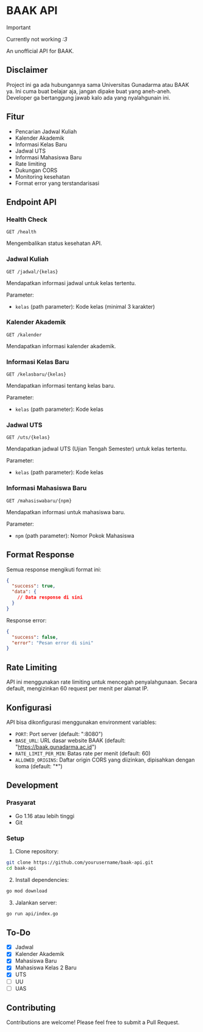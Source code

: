 # BAAK API
> [!IMPORTANT]  
> Currently not working _:3_

An unofficial API for BAAK.

## Disclaimer

Project ini ga ada hubungannya sama Universitas Gunadarma atau BAAK ya. Ini cuma buat belajar aja, jangan dipake buat yang aneh-aneh. Developer ga bertanggung jawab kalo ada yang nyalahgunain ini.

## Fitur

- Pencarian Jadwal Kuliah
- Kalender Akademik
- Informasi Kelas Baru
- Jadwal UTS
- Informasi Mahasiswa Baru
- Rate limiting
- Dukungan CORS
- Monitoring kesehatan
- Format error yang terstandarisasi

## Endpoint API

### Health Check

```
GET /health
```

Mengembalikan status kesehatan API.

### Jadwal Kuliah

```
GET /jadwal/{kelas}
```

Mendapatkan informasi jadwal untuk kelas tertentu.

Parameter:

- `kelas` (path parameter): Kode kelas (minimal 3 karakter)

### Kalender Akademik

```
GET /kalender
```

Mendapatkan informasi kalender akademik.

### Informasi Kelas Baru

```
GET /kelasbaru/{kelas}
```

Mendapatkan informasi tentang kelas baru.

Parameter:

- `kelas` (path parameter): Kode kelas

### Jadwal UTS

```
GET /uts/{kelas}
```

Mendapatkan jadwal UTS (Ujian Tengah Semester) untuk kelas tertentu.

Parameter:

- `kelas` (path parameter): Kode kelas

### Informasi Mahasiswa Baru

```
GET /mahasiswabaru/{npm}
```

Mendapatkan informasi untuk mahasiswa baru.

Parameter:

- `npm` (path parameter): Nomor Pokok Mahasiswa

## Format Response

Semua response mengikuti format ini:

```json
{
  "success": true,
  "data": {
    // Data response di sini
  }
}
```

Response error:

```json
{
  "success": false,
  "error": "Pesan error di sini"
}
```

## Rate Limiting

API ini menggunakan rate limiting untuk mencegah penyalahgunaan. Secara default, mengizinkan 60 request per menit per alamat IP.

## Konfigurasi

API bisa dikonfigurasi menggunakan environment variables:

- `PORT`: Port server (default: ":8080")
- `BASE_URL`: URL dasar website BAAK (default: "https://baak.gunadarma.ac.id")
- `RATE_LIMIT_PER_MIN`: Batas rate per menit (default: 60)
- `ALLOWED_ORIGINS`: Daftar origin CORS yang diizinkan, dipisahkan dengan koma (default: "\*")

## Development

### Prasyarat

- Go 1.16 atau lebih tinggi
- Git

### Setup

1. Clone repository:

```bash
git clone https://github.com/yourusername/baak-api.git
cd baak-api
```

2. Install dependencies:

```bash
go mod download
```

3. Jalankan server:

```bash
go run api/index.go
```

## To-Do

- [x] Jadwal
- [x] Kalender Akademik
- [x] Mahasiswa Baru
- [x] Mahasiswa Kelas 2 Baru
- [x] UTS
- [ ] UU
- [ ] UAS

## Contributing

Contributions are welcome! Please feel free to submit a Pull Request.
